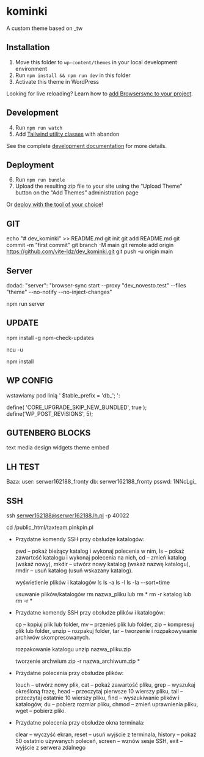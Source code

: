 kominki
=======

A custom theme based on \_tw

## Installation

1. Move this folder to `wp-content/themes` in your local development environment
2. Run `npm install && npm run dev` in this folder
3. Activate this theme in WordPress

Looking for live reloading? Learn how to [add Browsersync to your project](https://underscoretw.com/docs/getting-started/#h-using-browsersync).

## Development

4. Run `npm run watch`
5. Add [Tailwind utility classes](https://tailwindcss.com/docs/utility-first) with abandon

See the complete [development documentation](https://underscoretw.com/docs/tailwind-plugins-npm-commands/) for more details.

## Deployment

6. Run `npm run bundle`
7. Upload the resulting zip file to your site using the “Upload Theme” button on the “Add Themes” administration page

Or [deploy with the tool of your choice](https://underscoretw.com/docs/deployment/#h-other-deployment-options)!


## GIT

echo "# dev_kominki" >> README.md
git init
git add README.md
git commit -m "first commit"
git branch -M main
git remote add origin https://github.com/vite-ldz/dev_kominki.git
git push -u origin main


## Server

dodać: "server": "browser-sync start --proxy \"dev_novesto.test\" --files \"theme\" --no-notify --no-inject-changes"

npm run server

## UPDATE

npm install -g npm-check-updates

ncu -u

npm install

## WP CONFIG

wstawiamy pod linią ' $table_prefix = 'db_'; ':


define( 'CORE_UPGRADE_SKIP_NEW_BUNDLED', true );
define('WP_POST_REVISIONS', 5);


## GUTENBERG BLOCKS

text
media
design
widgets
theme
embed

## LH TEST


Baza:
user: serwer162188_fronty
db: serwer162188_fronty
psswd: 1NNcLgi_

## SSH


ssh serwer162188@serwer162188.lh.pl -p 40022

cd /public_html/taxteam.pinkpin.pl

* Przydatne komendy SSH przy obsłudze katalogów:

    pwd – pokaż bieżący katalog i wykonaj polecenia w nim,
    ls – pokaż zawartość katalogu i wykonaj polecenia na nich,
    cd – zmień katalog (wskaż nowy),
    mkdir – utwórz nowy katalog (wskaż nazwę katalogu),
    rmdir – usuń katalog (usuń wskazany katalog).

    wyświetlenie plików i katalogów
        ls
        ls -a
        ls -l
        ls -la --sort=time

    usuwanie plików/katalogów
        rm nazwa_pliku lub rm *
        rm -r katalog lub rm -r *


* Przydatne komendy SSH przy obsłudze plików i katalogów:

    cp – kopiuj plik lub folder,
    mv – przenieś plik lub folder,
    zip – kompresuj plik lub folder,
    unzip – rozpakuj folder,
    tar – tworzenie i rozpakowywanie archiwów skompresowanych.

    rozpakowanie katalogu
        unzip nazwa_pliku.zip

    tworzenie archwium
        zip -r nazwa_archiwum.zip *


* Przydatne polecenia przy obsłudze plików:

    touch – utwórz nowy plik,
    cat – pokaż zawartość pliku,
    grep – wyszukaj określoną frazę,
    head – przeczytaj pierwsze 10 wierszy pliku,
    tail – przeczytaj ostatnie 10 wierszy pliku,
    find – wyszukiwanie plików i katalogów,
    du – pobierz rozmiar pliku,
    chmod – zmień uprawnienia pliku,
    wget – pobierz pliki.


* Przydatne polecenia przy obsłudze okna terminala:

    clear – wyczyść ekran,
    reset – usuń wyjście z terminala,
    history – pokaż 50 ostatnio używanych poleceń,
    screen – wznów sesje SSH,
    exit – wyjście z serwera zdalnego